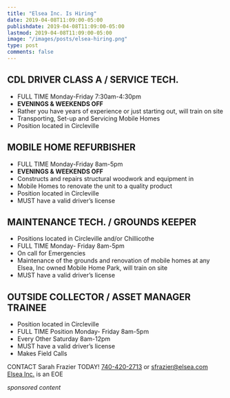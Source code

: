 ```yaml
---
title: "Elsea Inc. Is Hiring"
date: 2019-04-08T11:09:00-05:00
publishdate: 2019-04-08T11:09:00-05:00
lastmod: 2019-04-08T11:09:00-05:00
image: "/images/posts/elsea-hiring.png"
type: post
comments: false
---
```

## CDL DRIVER CLASS A / SERVICE TECH.
- FULL TIME Monday-Friday 7:30am-4:30pm 
- **EVENINGS & WEEKENDS OFF**
- Rather you have years of experience or just starting out, will train on site
- Transporting, Set-up and Servicing Mobile Homes 
- Position located in Circleville


## MOBILE HOME REFURBISHER
- FULL TIME Monday-Friday 8am-5pm
- **EVENINGS & WEEKENDS OFF**
- Constructs and repairs structural woodwork and equipment in
- Mobile Homes to renovate the unit to a quality product
- Position located in Circleville
- MUST have a valid driver’s license


## MAINTENANCE TECH. / GROUNDS KEEPER
- Positions located in Circleville and/or Chillicothe
- FULL TIME Monday- Friday 8am-5pm 
- On call for Emergencies
- Maintenance of the grounds and renovation of mobile homes  at any Elsea, Inc owned Mobile Home Park, will train on site
- MUST have a valid driver’s license


## OUTSIDE COLLECTOR / ASSET MANAGER TRAINEE 
- Position located in Circleville
- FULL TIME Position Monday- Friday 8am-5pm
- Every Other Saturday 8am-12pm
- MUST have a valid driver’s license
- Makes Field Calls

CONTACT Sarah Frazier TODAY! 
[740-420-2713](tel:740-420-2713) or [sfrazier@elsea.com](mailto:sfrazier@elsea.com)
[Elsea Inc.](http://elseahomes.com/) is an EOE

*sponsored content*
